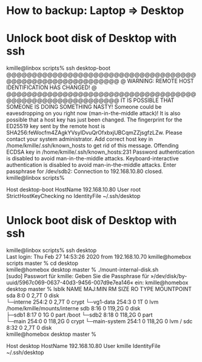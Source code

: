 # How to backup: Laptop => Desktop

# Unlock boot disk of Desktop with ssh

kmille@linbox scripts% ssh desktop-boot
@@@@@@@@@@@@@@@@@@@@@@@@@@@@@@@@@@@@@@@@@@@@@@@@@@@@@@@@@@@
@    WARNING: REMOTE HOST IDENTIFICATION HAS CHANGED!     @
@@@@@@@@@@@@@@@@@@@@@@@@@@@@@@@@@@@@@@@@@@@@@@@@@@@@@@@@@@@
IT IS POSSIBLE THAT SOMEONE IS DOING SOMETHING NASTY!
Someone could be eavesdropping on you right now (man-in-the-middle attack)!
It is also possible that a host key has just been changed.
The fingerprint for the ED25519 key sent by the remote host is
SHA256:feWocfm4ZAgkYVsyIDvuQrOfxbxjUBCqmZZjsgfzLZw.
Please contact your system administrator.
Add correct host key in /home/kmille/.ssh/known_hosts to get rid of this message.
Offending ECDSA key in /home/kmille/.ssh/known_hosts:231
Password authentication is disabled to avoid man-in-the-middle attacks.
Keyboard-interactive authentication is disabled to avoid man-in-the-middle attacks.
Enter passphrase for /dev/sdb2: 
Connection to 192.168.10.80 closed.
kmille@linbox scripts% 


Host desktop-boot
    HostName 192.168.10.80
    User root
    StrictHostKeyChecking no
    IdentityFile ~/.ssh/desktop


# Unlock boot disk of Desktop with ssh


kmille@linbox scripts% ssh desktop     
Last login: Thu Feb 27 14:53:26 2020 from 192.168.10.70
kmille@homebox scripts master % cd desktop                                      
kmille@homebox desktop master % ./mount-internal-disk.sh    
[sudo] Passwort für kmille: 
Geben Sie die Passphrase für »/dev/disk/by-uuid/5967c069-0637-40d3-9456-007d9e7ea146« ein: 
kmille@homebox desktop master % lsblk
NAME              MAJ:MIN RM   SIZE RO TYPE  MOUNTPOINT
sda                 8:0    0   2,7T  0 disk  
└─interne         254:2    0   2,7T  0 crypt 
  └─vg1-data      254:3    0     1T  0 lvm   /home/kmille/mounts/interne
sdb                 8:16   0 119,2G  0 disk  
├─sdb1              8:17   0     1G  0 part  /boot
└─sdb2              8:18   0 118,2G  0 part  
  └─main          254:0    0 118,2G  0 crypt 
    └─main-system 254:1    0 118,2G  0 lvm   /
sdc                 8:32   0   2,7T  0 disk  
kmille@homebox desktop master % 


Host desktop
    HostName 192.168.10.80
    User kmille
    IdentityFile ~/.ssh/desktop


